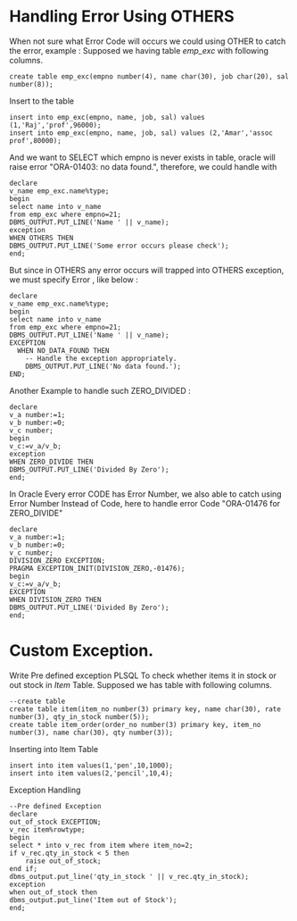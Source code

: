 # Handling Error Using OTHERS

When not sure what Error Code will occurs we could using OTHER to catch the error, example :
Supposed we having table _emp_exc_ with following columns.
```
create table emp_exc(empno number(4), name char(30), job char(20), sal number(8));
```

Insert to the table
```
insert into emp_exc(empno, name, job, sal) values (1,'Raj','prof',96000);
insert into emp_exc(empno, name, job, sal) values (2,'Amar','assoc prof',80000);
```

And we want to SELECT which empno is never exists in table, oracle will raise error  "ORA-01403: no data found.", therefore, we could handle with
```
declare
v_name emp_exc.name%type;
begin
select name into v_name 
from emp_exc where empno=21;
DBMS_OUTPUT.PUT_LINE('Name ' || v_name);
exception
WHEN OTHERS THEN
DBMS_OUTPUT.PUT_LINE('Some error occurs please check');
end;
```

But since in OTHERS any error occurs will trapped into OTHERS exception, we must specify Error , like below :
```
declare
v_name emp_exc.name%type;
begin
select name into v_name 
from emp_exc where empno=21;
DBMS_OUTPUT.PUT_LINE('Name ' || v_name);
EXCEPTION
  WHEN NO_DATA_FOUND THEN
    -- Handle the exception appropriately.
    DBMS_OUTPUT.PUT_LINE('No data found.');
END;
```
Another Example to handle such ZERO_DIVIDED :
```
declare
v_a number:=1;
v_b number:=0;
v_c number;
begin
v_c:=v_a/v_b;
exception
WHEN ZERO_DIVIDE THEN
DBMS_OUTPUT.PUT_LINE('Divided By Zero');
end;
```

In Oracle Every error CODE has Error Number, we also able to catch using Error Number Instead of Code, here to handle error Code "ORA-01476 for ZERO_DIVIDE"
```
declare
v_a number:=1;
v_b number:=0;
v_c number;
DIVISION_ZERO EXCEPTION;
PRAGMA EXCEPTION_INIT(DIVISION_ZERO,-01476);
begin
v_c:=v_a/v_b;
EXCEPTION
WHEN DIVISION_ZERO THEN
DBMS_OUTPUT.PUT_LINE('Divided By Zero');
end;
```

# Custom Exception.
Write Pre defined exception PLSQL To check whether items it in stock or out stock in _Item_ Table.
Supposed we has table with following columns.
```
--create table
create table item(item_no number(3) primary key, name char(30), rate number(3), qty_in_stock number(5));
create table item_order(order_no number(3) primary key, item_no number(3), name char(30), qty number(3));
```
Inserting into Item Table
```
insert into item values(1,'pen',10,1000);
insert into item values(2,'pencil',10,4);
```
Exception Handling 
```
--Pre defined Exception
declare 
out_of_stock EXCEPTION;
v_rec item%rowtype;
begin
select * into v_rec from item where item_no=2;
if v_rec.qty_in_stock < 5 then
    raise out_of_stock;
end if;
dbms_output.put_line('qty_in_stock ' || v_rec.qty_in_stock);
exception
when out_of_stock then
dbms_output.put_line('Item out of Stock');
end;
```
